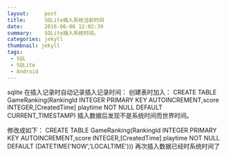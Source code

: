 ```yaml
---
layout:     post
title:      SQLite插入系统当前时间
date:       2016-06-08 12:02:39
summary:    SQLite插入系统时间。
categories: jekyll
thumbnail: jekyll
tags:
 - SQL
 - SQLite
 - Android
---
```


sqlite 在插入记录时自动记录插入记录时间：
创建表时加入：
CREATE TABLE GameRanking(RankingId INTEGER PRIMARY KEY AUTOINCREMENT,score INTEGER,[CreatedTime] playtime NOT NULL DEFAULT CURRENT_TIMESTAMP)
插入数据后发现不是系统时间而世界时间。

修改成如下：
CREATE TABLE GameRanking(RankingId INTEGER PRIMARY KEY AUTOINCREMENT,score INTEGER,[CreatedTime] playtime NOT NULL DEFAULT (DATETIME('NOW','LOCALTIME')))
再次插入数据已经时系统时间了
